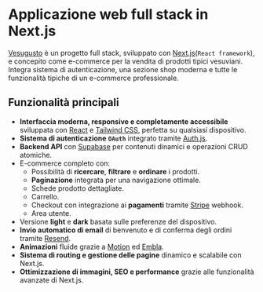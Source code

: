 # Applicazione web full stack in Next.js

[Vesugusto](https://nextjs-vesugusto.vercel.app) è un progetto full stack, sviluppato con [Next.js](https://nextjs.org)(`React framework`), e concepito come e-commerce per la vendita di prodotti tipici vesuviani. Integra sistema di autenticazione, una sezione shop moderna e tutte le funzionalità tipiche di un e-commerce professionale.

## Funzionalità principali

- **Interfaccia moderna, responsive e completamente accessibile** sviluppata con [React](https://react.dev/) e [Tailwind CSS](https://tailwindcss.com/), perfetta su qualsiasi dispositivo.
- **Sistema di autenticazione** **`OAuth`** integrato tramite [Auth.js](https://authjs.dev/).
- **Backend API** con [Supabase](https://supabase.com/) per contenuti dinamici e operazioni CRUD atomiche.
- E-commerce completo con:
  - Possibilità di **ricercare**, **filtrare** e **ordinare** i prodotti.
  - **Paginazione** integrata per una navigazione ottimale.
  - Schede prodotto dettagliate.
  - Carrello.
  - Checkout con integrazione ai **pagamenti** tramite [Stripe](https://stripe.com) webhook.
  - Area utente.
- Versione **light** e **dark** basata sulle preferenze del dispositivo.
- **Invio automatico di email** di benvenuto e di conferma degli ordini tramite [Resend](https://resend.com/).
- **Animazioni** fluide grazie a [Motion](https://motion.dev/) ed [Embla](https://www.embla-carousel.com/).
- **Sistema di routing e gestione delle pagine** dinamico e scalabile con Next.js.
- **Ottimizzazione di immagini, SEO e performance** grazie alle funzionalità avanzate di Next.js.
